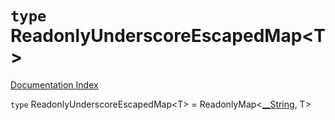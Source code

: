 # `type` ReadonlyUnderscoreEscapedMap\<T>

[Documentation Index](../README.md)

`type` ReadonlyUnderscoreEscapedMap\<T> = ReadonlyMap\<[\_\_String](../type.__String/README.md), T>